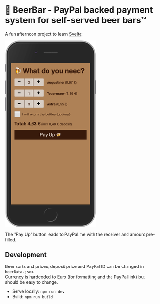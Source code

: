 # 🍺 BeerBar - PayPal backed payment system for self-served beer bars™

A fun afternoon project to learn [Svelte](https://svelte.dev/):

<img alt="Screenshot of the app" src="media/screenshot.png" width="300">

The "Pay Up" button leads to PayPal.me with the receiver and amount pre-filled.

## Development

Beer sorts and prices, deposit price and PayPal ID can be changed in `beerData.json`.  
Currency is hardcoded to Euro (for formatting and the PayPal link) but should be easy to change. 

* Serve locally: `npm run dev`
* Build: `npm run build`
